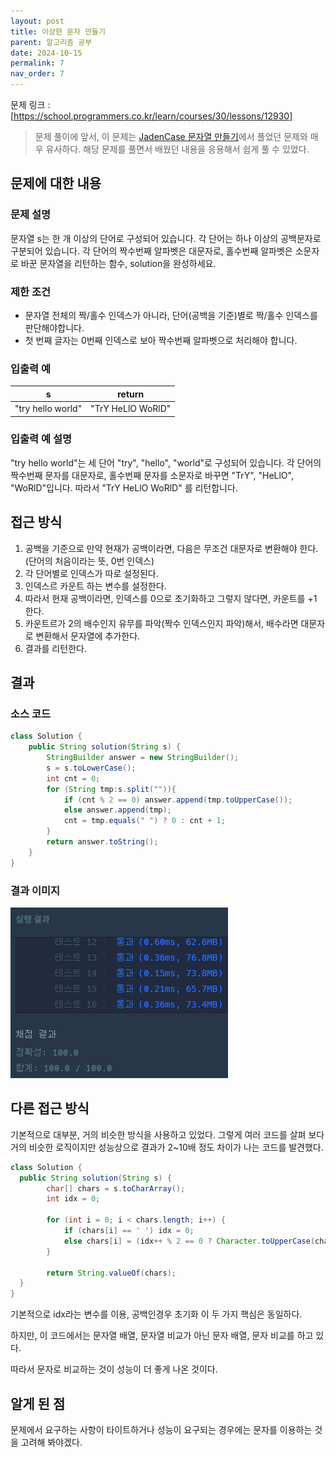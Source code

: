 ```yaml
---
layout: post
title: 이상한 문자 만들기
parent: 알고리즘 공부
date: 2024-10-15
permalink: 7
nav_order: 7
---
```


문제 링크 : [https://school.programmers.co.kr/learn/courses/30/lessons/12930]

> 문제 풀이에 앞서, 이 문제는 [JadenCase 문자열 만들기]에서 풀었던 문제와 매우 유사하다. 해당 문제를 풀면서 배웠던 내용을 응용해서 쉽게 풀 수 있었다.

## 문제에 대한 내용

### 문제 설명

문자열 s는 한 개 이상의 단어로 구성되어 있습니다. 각 단어는 하나 이상의 공백문자로 구분되어 있습니다. 각 단어의 짝수번째 알파벳은 대문자로, 홀수번째 알파벳은 소문자로 바꾼 문자열을 리턴하는 함수, solution을 완성하세요.

### 제한 조건

- 문자열 전체의 짝/홀수 인덱스가 아니라, 단어(공백을 기준)별로 짝/홀수 인덱스를 판단해야합니다.
- 첫 번째 글자는 0번째 인덱스로 보아 짝수번째 알파벳으로 처리해야 합니다.

### 입출력 예

| s                 | return            |
| ----------------- | ----------------- |
| "try hello world" | "TrY HeLlO WoRlD" |

### 입출력 예 설명

"try hello world"는 세 단어 "try", "hello", "world"로 구성되어 있습니다. 각 단어의 짝수번째 문자를 대문자로, 홀수번째 문자를 소문자로 바꾸면 "TrY", "HeLlO", "WoRlD"입니다. 따라서 "TrY HeLlO WoRlD" 를 리턴합니다.

## 접근 방식

1. 공백을 기준으로 만약 현재가 공백이라면, 다음은 무조건 대문자로 변환해야 한다. (단어의 처음이라는 뜻, 0번 인덱스)
2. 각 단어별로 인덱스가 따로 설정된다.
3. 인덱스르 카운트 하는 변수를 설정한다.
4. 따라서 현재 공백이라면, 인덱스를 0으로 초기화하고 그렇지 않다면, 카운트를 +1 한다.
5. 카운트르가 2의 배수인지 유무를 파악(짝수 인덱스인지 파악)해서, 배수라면 대문자로 변환해서 문자열에 추가한다.
6. 결과를 리턴한다.

## 결과

### 소스 코드

```java
class Solution {
    public String solution(String s) {
        StringBuilder answer = new StringBuilder();
        s = s.toLowerCase();
        int cnt = 0;
        for (String tmp:s.split("")){
            if (cnt % 2 == 0) answer.append(tmp.toUpperCase());
            else answer.append(tmp);
            cnt = tmp.equals(" ") ? 0 : cnt + 1;
        }
        return answer.toString();
    }
}
```

### 결과 이미지

![alt text](/공부/알고리즘-공부/image-5.png)

## 다른 접근 방식

기본적으로 대부분, 거의 비슷한 방식을 사용하고 있었다. 그렇게 여러 코드를 살펴 보다 거의 비슷한 로직이지만 성능상으로 결과가 2~10배 정도 차이가 나는 코드를 발견했다.

```java
class Solution {
  public String solution(String s) {
        char[] chars = s.toCharArray();
        int idx = 0;

        for (int i = 0; i < chars.length; i++) {
            if (chars[i] == ' ') idx = 0;
            else chars[i] = (idx++ % 2 == 0 ? Character.toUpperCase(chars[i]) : Character.toLowerCase(chars[i]));
        }

        return String.valueOf(chars);
  }
}
```

기본적으로 idx라는 변수를 이용, 공백인경우 초기화 이 두 가지 핵심은 동일하다.

하지만, 이 코드에서는 문자열 배열, 문자열 비교가 아닌 문자 배열, 문자 비교를 하고 있다.

따라서 문자로 비교하는 것이 성능이 더 좋게 나온 것이다.

## 알게 된 점

문제에서 요구하는 사항이 타이트하거나 성능이 요구되는 경우에는 문자를 이용하는 것을 고려해 봐야겠다.

[https://school.programmers.co.kr/learn/courses/30/lessons/12930]: https://school.programmers.co.kr/learn/courses/30/lessons/12930
[JadenCase 문자열 만들기]: https://cutepassions.github.io/%EA%B3%B5%EB%B6%80/%EC%BD%94%EB%94%A9-%ED%85%8C%EC%8A%A4%ED%8A%B8-%EA%B3%B5%EB%B6%80/2
